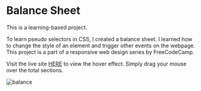 
# Balance Sheet

This is a learning-based project. 

To learn pseudo selectors in CSS, I created a balance sheet. I learned how to change the style of an element and trigger other events on the webpage. This project is a part of a responsive web design series by FreeCodeCamp.

Visit the live site <a href="https://balance-sheet-css.netlify.app/">HERE</a> to view the hover effect. Simply drag your mouse over the total sections. 



![balance](https://user-images.githubusercontent.com/63388515/177381276-80ac9a99-1939-4597-9600-d269680df8be.png)
